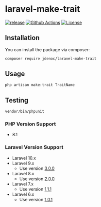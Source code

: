 # laravel-make-trait

[![release](https://img.shields.io/github/release/jdenoc/laravel-make-trait.svg?style=flat-square)](https://github.com/jdenoc/laravel-make-trait/releases/latest)
[![Github Actions](https://img.shields.io/github/workflow/status/jdenoc/laravel-make-trait/Laravel%20artisan%20make:trait?style=flat-square)](https://github.com/jdenoc/laravel-make-trait/actions)
[![License](https://img.shields.io/github/license/jdenoc/laravel-make-trait?style=flat-square)](LICENSE)

## Installation

You can install the package via composer:
```bash
composer require jdenoc/laravel-make-trait
```

## Usage

```bash
php artisan make:trait TraitName
```

## Testing

```bash
vendor/bin/phpunit
```

### PHP Version Support
- 8.1

### Laravel Version Support
- Laravel 10.x
- Laravel 9.x
  - Use version [3.0.0](https://github.com/jdenoc/laravel-make-trait/tree/3.0.0)
- Laravel 8.x
  - Use version [2.0.0](https://github.com/jdenoc/laravel-make-trait/tree/2.0.0)
- Laravel 7.x
  - Use version [1.1.1](https://github.com/jdenoc/laravel-make-trait/tree/1.1.1)
- Laravel 6.x
  - Use version [1.0.1](https://github.com/jdenoc/laravel-make-trait/tree/1.0.1)